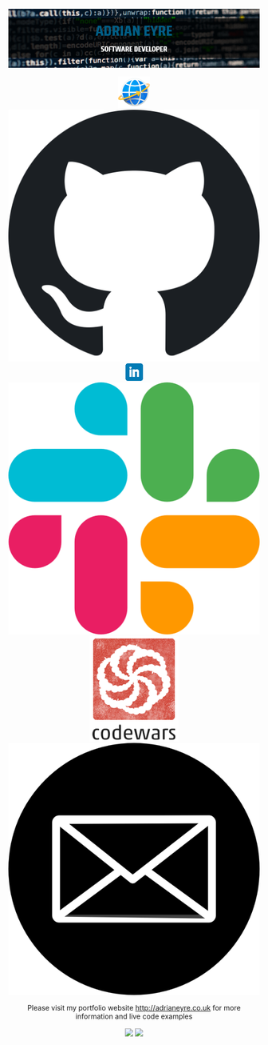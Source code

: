 <p align="center">
  <a href="http://adrianeyre.co.uk/"><img width = 815px src="https://raw.githubusercontent.com/adrianeyre/adrianeyre/master/banner.png" alt="Github"><a>

  <p align="center">
    <a href="http://adrianeyre.co.uk"><img src="https://raw.githubusercontent.com/adrianeyre/adrianeyre/master/website.png" alt="AdrianEyre.co.uk"><a>
    <a href="https://github.com/adrianeyre/adrianeyre"><img src="https://raw.githubusercontent.com/adrianeyre/adrianeyre/master/github.png" alt="Github"><a>
    <a href="https://www.linkedin.com/in/adrian-eyre-92b78390"><img src="https://raw.githubusercontent.com/adrianeyre/adrianeyre/master/linkedin.png" alt="Linkedin"><a>
    <a href="https://www.technottingham.com/slack"><img src="https://raw.githubusercontent.com/adrianeyre/adrianeyre/master/slack.png" alt="Slack"><a>
    <a href="https://www.codewars.com/users/adrian.eyre"><img src="https://raw.githubusercontent.com/adrianeyre/adrianeyre/master/codewars.png" alt="Codewars"><a>
    <a href="mailto:info@adrianeyre.co.uk"><img src="https://raw.githubusercontent.com/adrianeyre/adrianeyre/master/email.png" alt="Email"><a>
   </p>

  <p align="center">
    Please visit my portfolio website <a href="http://adrianeyre.co.uk">http://adrianeyre.co.uk</a> for more information and live code examples
  <p>

  <p align="center">
    <img align="center" height="160px" src="https://github-readme-stats.vercel.app/api/top-langs/?username=adrianeyre&layout=compact&theme=radical" />
    <img align="center" height="160px"  src="https://github-readme-stats.vercel.app/api?username=adrianeyre&show_icons=true&theme=radical&&hide=contribs&count_private=true" />
  <p>
</p>
